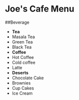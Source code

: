 # Joe's Cafe Menu

##Beverage
- **Tea**
- Masala Tea
- Green Tea
- Black Tea
- **Coffee**
- Hot Coffee
- Cold coffee
- Latte
- **Deserts**
- Chocolate Cake
- Brownies
- Cup Cakes
- Ice Cream
